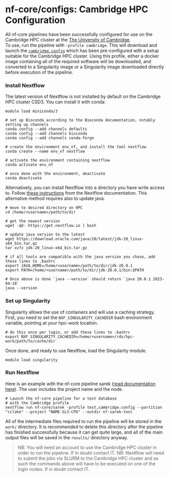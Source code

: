 # nf-core/configs: Cambridge HPC Configuration

All nf-core pipelines have been successfully configured for use on the Cambridge HPC cluster at the [The University of Cambridge](https://www.cam.ac.uk/).  
To use, run the pipeline with `-profile cambridge`. This will download and launch the [`cambridge.config`](../conf/cambridge.config) which has been pre-configured
with a setup suitable for the Cambridge HPC cluster. Using this profile, either a docker image containing all of the required software will be downloaded,
and converted to a Singularity image or a Singularity image downloaded directly before execution of the pipeline.

### Install Nextflow

The latest version of Nextflow is not installed by default on the Cambridge HPC cluster CSD3. You can install it with conda:

```
module load miniconda/3

# set up Bioconda according to the Bioconda documentation, notably setting up channels
conda config --add channels defaults
conda config --add channels bioconda
conda config --add channels conda-forge

# create the environment env_nf, and install the tool nextflow
conda create --name env_nf nextflow

# activate the environment containing nextflow
conda activate env_nf

# once done with the environment, deactivate
conda deactivate
```

Alternatively, you can install Nextflow into a directory you have write access to. 
Follow [these instructions](https://www.nextflow.io/docs/latest/getstarted.html#) from the Nextflow documentation. This alternative method requires also to update java.

```
# move to desired directory on HPC
cd /home/<username>/path/to/dir

# get the newest version
wget -qO- https://get.nextflow.io | bash

# update java version to the latest
wget https://download.oracle.com/java/20/latest/jdk-20_linux-x64_bin.tar.gz
tar xvfz jdk-20_linux-x64_bin.tar.gz

# if all tools are compatible with the java version you chose, add these lines to .bashrc
export JAVA_HOME=/home/<username>/path/to/dir/jdk-20.0.1
export PATH=/home/<username>/path/to/dir/jdk-20.0.1/bin:$PATH

# Once above is done `java --version` should return `java 20.0.1 2023-04-18`
java --version

```

### Set up Singularity

Singularity allows the use of containers and will use a caching strategy. First, you need to set the `NXF_SINGULARITY_CACHEDIR` bash environment variable, pointing at your hpc-work location.

```
# do this once per login, or add these lines to .bashrc
export NXF_SINGULARITY_CACHEDIR=/home/<username>/rds/hpc-work/path/to/cache/dir
```

Once done, and ready to use Nextflow, load the Singularity module.

```
module load singularity
```

### Run Nextflow

Here is an example with the nf-core pipeline sarek ([read documentation here](https://nf-co.re/sarek/3.3.2)).
The user includes the project name and the node.

```
# Launch the nf-core pipeline for a test database
# with the Cambridge profile
nextflow run nf-core/sarek -profile test,cambridge.config --partition "cclake" --project "NAME-SL3-CPU" --outdir nf-sarek-test
```

All of the intermediate files required to run the pipeline will be stored in the `work/` directory. It is recommended to delete this directory after the pipeline
has finished successfully because it can get quite large, and all of the main output files will be saved in the `results/` directory anyway.

> NB: You will need an account to use the Cambridge HPC cluster in order to run the pipeline. If in doubt contact IT.
> NB: Nextflow will need to submit the jobs via SLURM to the Cambridge HPC cluster and as such the commands above will have to be executed on one of the login
> nodes. If in doubt contact IT.

